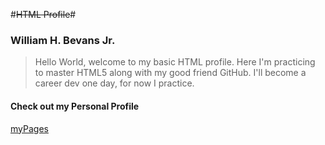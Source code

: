#~~HTML Profile~~#

 ### William H. Bevans Jr. ###
  
  >Hello World, welcome to my basic HTML profile. 
  >Here I'm practicing to master HTML5 along with my good friend GitHub. 
  >I'll become a career dev one day, for now I practice.
  
 #### Check out my Personal Profile ####
 [myPages](http://github.com)
